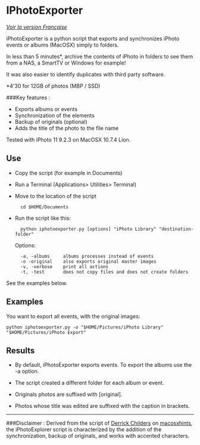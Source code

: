 IPhotoExporter
===

*[Voir la version Française](README.FR.MD)*

iPhotoExporter is a python script that exports and synchronizes iPhoto events or albums (MacOSX) simply to folders.

In less than 5 minutes*, archive the contents of iPhoto in folders to see them from a NAS, a SmartTV or Windows for example!

It was also easier to identify duplicates with third party software.

*4'30 for 12GB of photos (MBP / SSD) 



###Key features : 

- Exports albums or events
- Synchronization of the elements
- Backup of originals (optional)
- Adds the title of the photo to the file name

Tested with iPhoto 11 9.2.3 on MacOSX 10.7.4 Lion.


Use
-----------
 
* Copy the script (for example in Documents)
* Run a Terminal (Applications> Utilities> Terminal)
* Move to the location of the script
 
		cd $HOME/Documents 

* Run the script like this:

		python iphotoexporter.py [options] "iPhoto Library" "destination-folder"


    Options:

		-a, -albums		albums processes instead of events
		-o -original	also exports original master images
		-v, -verbose	print all actions
		-t, -test		does not copy files and does not create folders

See the examples below.

Examples
--------

You want to export all events, with the original images:

    python iphotoexporter.py -o "$HOME/Pictures/iPhoto Library" "$HOME/Pictures/iPhoto Export"


    
Results
---------
* By default, iPhotoExporter exports events. To export the albums use the -a option.

* The script created a different folder for each album or event.

* Originals photos are suffixed with [original].

* Photos whose title was edited are suffixed with the caption in brackets.
    
---
###Disclaimer : 
Derived from the script of [Derrick Childers](https://github.com/derrickchilders) on [macosxhints](http://www.macosxhints.com/article.php?story=20081108132735425), the iPhotoExplorer script is characterized by the addition of the synchronization, backup of originals, and works with accented characters.
